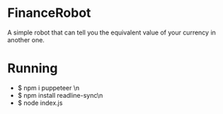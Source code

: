 # FinanceRobot
 A simple robot that can tell you the equivalent value of your currency in another one. 
 
 
# Running
- $ npm i puppeteer \n
- $ npm install readline-sync\n
- $ node index.js
